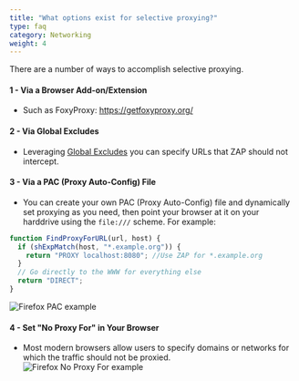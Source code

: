 ```yaml
---
title: "What options exist for selective proxying?"
type: faq
category: Networking
weight: 4
---
```


There are a number of ways to accomplish selective proxying.

#### 1 - Via a Browser Add-on/Extension

- Such as FoxyProxy: <https://getfoxyproxy.org/>

#### 2 - Via Global Excludes

- Leveraging [Global Excludes](/docs/desktop/start/features/globalexcludeurl/) you can specify URLs that ZAP should not intercept.

#### 3 - Via a PAC (Proxy Auto-Config) File

- You can create your own PAC (Proxy Auto-Config) file and dynamically set proxying as you need, then point your browser at it on your harddrive using the `file:///` scheme. For example:

```js
function FindProxyForURL(url, host) {
  if (shExpMatch(host, "*.example.org")) {
    return "PROXY localhost:8080"; //Use ZAP for *.example.org
  }
  // Go directly to the WWW for everything else
  return "DIRECT";
}
```

![Firefox PAC example](/img/faq/firefox_pac.png)

#### 4 - Set "No Proxy For" in Your Browser

- Most modern browsers allow users to specify domains or networks for which the traffic should not be proxied.  
  ![Firefox No Proxy For example](/img/faq/ff_no_proxy_for.png)
